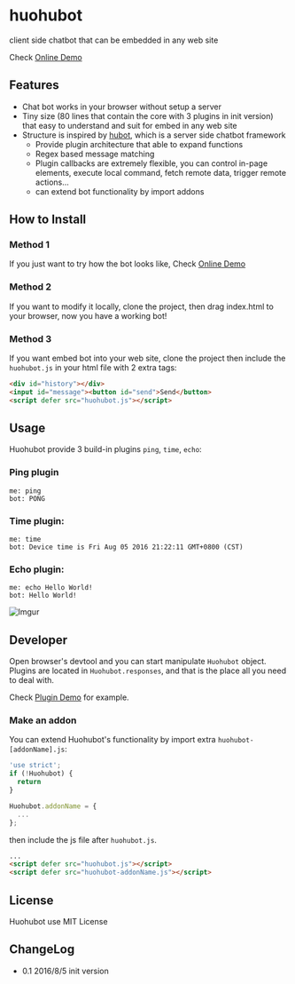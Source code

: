 # huohubot
client side chatbot that can be embedded in any web site

Check [Online Demo](https://gasolin.github.io/huohubot/)

## Features

* Chat bot works in your browser without setup a server
* Tiny size (80 lines that contain the core with 3 plugins in init version) that easy to understand and suit for embed in any web site
* Structure is inspired by [hubot](https://github.com/github/hubot/), which is a server side chatbot framework
  * Provide plugin architecture that able to expand functions
  * Regex based message matching
  * Plugin callbacks are extremely flexible, you can control in-page elements, execute local command, fetch remote data, trigger remote actions...
  * can extend bot functionality by import addons


## How to Install

### Method 1

If you just want to try how the bot looks like, Check [Online Demo](https://gasolin.github.io/huohubot/)

### Method 2

If you want to modify it locally, clone the project, then drag index.html to your browser, now you have a working bot!

### Method 3

If you want embed bot into your web site, clone the project then include the `huohubot.js` in your html file with 2 extra tags:

```html
<div id="history"></div>
<input id="message"><button id="send">Send</button>
<script defer src="huohubot.js"></script>
```

## Usage

Huohubot provide 3 build-in plugins `ping`, `time`, `echo`:

### Ping plugin

```
me: ping
bot: PONG
```

### Time plugin:

```
me: time
bot: Device time is Fri Aug 05 2016 21:22:11 GMT+0800 (CST)
```

### Echo plugin:

```
me: echo Hello World!
bot: Hello World!
```

![Imgur](http://i.imgur.com/Ljjf0Fw.png)

## Developer

Open browser's devtool and you can start manipulate `Huohubot` object.
Plugins are located in `Huohubot.responses`, and that is the place all you need to deal with.

Check [Plugin Demo](https://gasolin.github.io/huohubot/plugin) for example.

### Make an addon

You can extend Huohubot's functionality by import extra `huohubot-[addonName].js`:

```js
'use strict';
if (!Huohubot) {
  return
}

Huohubot.addonName = {
  ...
};
```

then include the js file after `huohubot.js`.

```html
...
<script defer src="huohubot.js"></script>
<script defer src="huohubot-addonName.js"></script>
```

## License

Huohubot use MIT License

## ChangeLog

* 0.1 2016/8/5 init version

